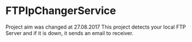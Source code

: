 # FTPIpChangerService
Project aim was changed at 27.08.2017
This project detects your local FTP Server and if it is down, it sends an email to receiver.

